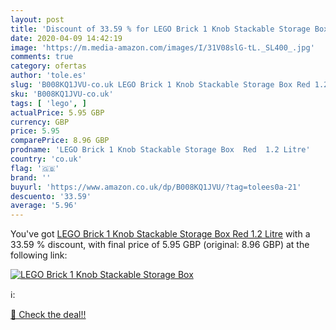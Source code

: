 ```yaml
---
layout: post
title: 'Discount of 33.59 % for LEGO Brick 1 Knob Stackable Storage Box '
date: 2020-04-09 14:42:19
image: 'https://m.media-amazon.com/images/I/31V08slG-tL._SL400_.jpg'
comments: true
category: ofertas
author: 'tole.es'
slug: 'B008KQ1JVU-co.uk LEGO Brick 1 Knob Stackable Storage Box Red 1.2 Litre'
sku: 'B008KQ1JVU-co.uk'
tags: [ 'lego', ]
actualPrice: 5.95 GBP
currency: GBP
price: 5.95
comparePrice: 8.96 GBP
prodname: 'LEGO Brick 1 Knob Stackable Storage Box  Red  1.2 Litre'
country: 'co.uk'
flag: '🇬🇧'
brand: ''
buyurl: 'https://www.amazon.co.uk/dp/B008KQ1JVU/?tag=tolees0a-21'
descuento: '33.59'
average: '5.96'
---
```


You've got [LEGO Brick 1 Knob Stackable Storage Box  Red  1.2 Litre](https://www.amazon.co.uk/dp/B008KQ1JVU/?tag=tolees0a-21) with a  33.59 % discount, with final price of 5.95 GBP (original: 8.96 GBP) at the following link:

[![LEGO Brick 1 Knob Stackable Storage Box ](https://m.media-amazon.com/images/I/31V08slG-tL._SL400_.jpg)](https://www.amazon.co.uk/dp/B008KQ1JVU/?tag=tolees0a-21)

ℹ️:


[🛒 Check the deal!!](https://www.amazon.co.uk/dp/B008KQ1JVU/?tag=tolees0a-21)
